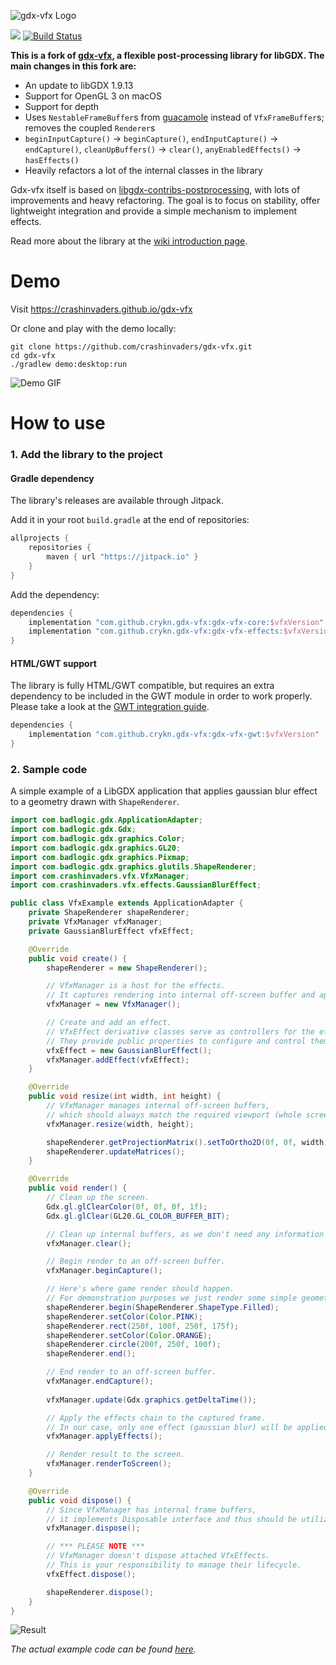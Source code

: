 ![gdx-vfx Logo](https://i.imgur.com/kVBGQHx.png)

[![](https://jitpack.io/v/crykn/gdx-vfx.svg)](https://jitpack.io/#crykn/gdx-vfx) [![Build Status](https://travis-ci.com/crykn/gdx-vfx.svg?branch=master)](https://travis-ci.com/crykn/gdx-vfx)

**This is a fork of [gdx-vfx](https://github.com/crashinvaders/gdx-vfx), a flexible post-processing library for libGDX. The main changes in this fork are:**

- An update to libGDX 1.9.13
- Support for OpenGL 3 on macOS
- Support for depth
- Uses `NestableFrameBuffer`s from [guacamole](https://github.com/crykn/guacamole) instead of `VfxFrameBuffer`s; removes the coupled `Renderer`s
- `beginInputCapture()` -> `beginCapture()`, `endInputCapture()` -> `endCapture()`, `cleanUpBuffers()` -> `clear()`, `anyEnabledEffects()` -> `hasEffects()` 
- Heavily refactors a lot of the internal classes in the library

Gdx-vfx itself is based on [libgdx-contribs-postprocessing](https://github.com/manuelbua/libgdx-contribs/tree/master/postprocessing), with lots of improvements and heavy refactoring. The goal is to focus on stability, offer lightweight integration and provide a simple mechanism to implement effects.

Read more about the library at the [wiki introduction page](https://github.com/crashinvaders/gdx-vfx/wiki/Library-overview).

# Demo

Visit https://crashinvaders.github.io/gdx-vfx

Or clone and play with the demo locally:
```
git clone https://github.com/crashinvaders/gdx-vfx.git
cd gdx-vfx
./gradlew demo:desktop:run
```

![Demo GIF](https://imgur.com/dCsVhoo.gif)

# How to use

### 1. Add the library to the project

#### Gradle dependency
The library's releases are available through Jitpack.

Add it in your root `build.gradle` at the end of repositories:
```gradle
allprojects {
    repositories {
        maven { url "https://jitpack.io" }
    }
}
```

Add the dependency:
```gradle
dependencies {
    implementation "com.github.crykn.gdx-vfx:gdx-vfx-core:$vfxVersion"
    implementation "com.github.crykn.gdx-vfx:gdx-vfx-effects:$vfxVersion"    // Optional, if you need standard filter/effects.
}
```

#### HTML/GWT support
The library is fully HTML/GWT compatible, but requires an extra dependency to be included in the GWT module in order to work properly.  
Please take a look at the [GWT integration guide](https://github.com/crashinvaders/gdx-vfx/wiki/GWT-HTML-Library-Integration).
```gradle
dependencies {
    implementation "com.github.crykn.gdx-vfx:gdx-vfx-gwt:$vfxVersion"
}
```

### 2. Sample code

A simple example of a LibGDX application that applies gaussian blur effect to a geometry drawn with `ShapeRenderer`.

```java
import com.badlogic.gdx.ApplicationAdapter;
import com.badlogic.gdx.Gdx;
import com.badlogic.gdx.graphics.Color;
import com.badlogic.gdx.graphics.GL20;
import com.badlogic.gdx.graphics.Pixmap;
import com.badlogic.gdx.graphics.glutils.ShapeRenderer;
import com.crashinvaders.vfx.VfxManager;
import com.crashinvaders.vfx.effects.GaussianBlurEffect;

public class VfxExample extends ApplicationAdapter {
    private ShapeRenderer shapeRenderer;
    private VfxManager vfxManager;
    private GaussianBlurEffect vfxEffect;

    @Override
    public void create() {
        shapeRenderer = new ShapeRenderer();

        // VfxManager is a host for the effects.
        // It captures rendering into internal off-screen buffer and applies a chain of defined effects.
        vfxManager = new VfxManager();

        // Create and add an effect.
        // VfxEffect derivative classes serve as controllers for the effects.
        // They provide public properties to configure and control them.
        vfxEffect = new GaussianBlurEffect();
        vfxManager.addEffect(vfxEffect);
    }

    @Override
    public void resize(int width, int height) {
        // VfxManager manages internal off-screen buffers,
        // which should always match the required viewport (whole screen in our case).
        vfxManager.resize(width, height);

        shapeRenderer.getProjectionMatrix().setToOrtho2D(0f, 0f, width, height);
        shapeRenderer.updateMatrices();
    }

    @Override
    public void render() {
        // Clean up the screen.
        Gdx.gl.glClearColor(0f, 0f, 0f, 1f);
        Gdx.gl.glClear(GL20.GL_COLOR_BUFFER_BIT);

        // Clean up internal buffers, as we don't need any information from the last render.
        vfxManager.clear();

        // Begin render to an off-screen buffer.
        vfxManager.beginCapture();

        // Here's where game render should happen.
        // For demonstration purposes we just render some simple geometry.
        shapeRenderer.begin(ShapeRenderer.ShapeType.Filled);
        shapeRenderer.setColor(Color.PINK);
        shapeRenderer.rect(250f, 100f, 250f, 175f);
        shapeRenderer.setColor(Color.ORANGE);
        shapeRenderer.circle(200f, 250f, 100f);
        shapeRenderer.end();

        // End render to an off-screen buffer.
        vfxManager.endCapture();
        
        vfxManager.update(Gdx.graphics.getDeltaTime());

        // Apply the effects chain to the captured frame.
        // In our case, only one effect (gaussian blur) will be applied.
        vfxManager.applyEffects();

        // Render result to the screen.
        vfxManager.renderToScreen();
    }

    @Override
    public void dispose() {
        // Since VfxManager has internal frame buffers,
        // it implements Disposable interface and thus should be utilized properly.
        vfxManager.dispose();

        // *** PLEASE NOTE ***
        // VfxManager doesn't dispose attached VfxEffects.
        // This is your responsibility to manage their lifecycle.
        vfxEffect.dispose();

        shapeRenderer.dispose();
    }
}
``` 

![Result](https://i.imgur.com/XjBynGw.png)

_The actual example code can be found [here](https://github.com/crashinvaders/gdx-vfx/blob/master/demo/core/src/com/crashinvaders/vfx/demo/screens/example/VfxExample.java)._
